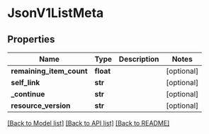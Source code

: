 # JsonV1ListMeta


## Properties
Name | Type | Description | Notes
------------ | ------------- | ------------- | -------------
**remaining_item_count** | **float** |  | [optional] 
**self_link** | **str** |  | [optional] 
**_continue** | **str** |  | [optional] 
**resource_version** | **str** |  | [optional] 

[[Back to Model list]](../README.md#documentation-for-models) [[Back to API list]](../README.md#documentation-for-api-endpoints) [[Back to README]](../README.md)


